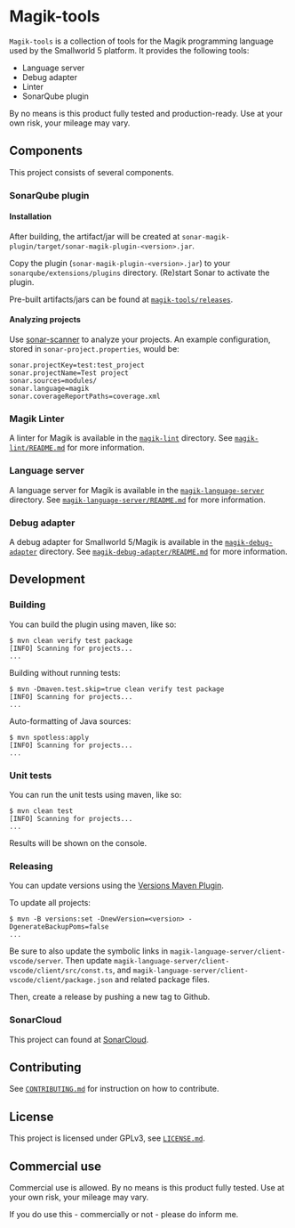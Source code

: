 # Magik-tools

`Magik-tools` is a collection of tools for the Magik programming language used by the Smallworld 5 platform. It provides the following tools:

* Language server
* Debug adapter
* Linter
* SonarQube plugin

By no means is this product fully tested and production-ready. Use at your own risk, your mileage may vary.

## Components

This project consists of several components.

### SonarQube plugin

#### Installation

After building, the artifact/jar will be created at `sonar-magik-plugin/target/sonar-magik-plugin-<version>.jar`.

Copy the plugin (`sonar-magik-plugin-<version>.jar`) to your `sonarqube/extensions/plugins` directory. (Re)start Sonar to activate the plugin.

Pre-built artifacts/jars can be found at [`magik-tools/releases`](https://github.com/StevenLooman/magik-tools/releases).

#### Analyzing projects

Use [sonar-scanner](https://docs.sonarqube.org/display/SCAN/Analyzing+with+SonarQube+Scanner) to analyze your projects. An example configuration, stored in `sonar-project.properties`, would be:

```properties
sonar.projectKey=test:test_project
sonar.projectName=Test project
sonar.sources=modules/
sonar.language=magik
sonar.coverageReportPaths=coverage.xml
```

### Magik Linter

A linter for Magik is available in the [`magik-lint`](magik-lint) directory. See [`magik-lint/README.md`](magik-lint/README.md) for more information.

### Language server

A language server for Magik is available in the [`magik-language-server`](magik-language-server) directory. See [`magik-language-server/README.md`](magik-language-server/README.md) for more information.

### Debug adapter

A debug adapter for Smallworld 5/Magik is available in the [`magik-debug-adapter`](magik-debug-adapter) directory. See [`magik-debug-adapter/README.md`](magik-debug-adapter/README.md) for more information.

## Development

### Building

You can build the plugin using maven, like so:

```shell
$ mvn clean verify test package
[INFO] Scanning for projects...
...
```

Building without running tests:

```shell
$ mvn -Dmaven.test.skip=true clean verify test package
[INFO] Scanning for projects...
...
```

Auto-formatting of Java sources:

```shell
$ mvn spotless:apply
[INFO] Scanning for projects...
...
```

### Unit tests

You can run the unit tests using maven, like so:

```shell
$ mvn clean test
[INFO] Scanning for projects...
...
```

Results will be shown on the console.

### Releasing

You can update versions using the [Versions Maven Plugin](https://www.mojohaus.org/versions/versions-maven-plugin/index.html).

To update all projects:

```shell
$ mvn -B versions:set -DnewVersion=<version> -DgenerateBackupPoms=false
...
```

Be sure to also update the symbolic links in `magik-language-server/client-vscode/server`. Then update `magik-language-server/client-vscode/client/src/const.ts`, and `magik-language-server/client-vscode/client/package.json` and related package files.

Then, create a release by pushing a new tag to Github.

### SonarCloud

This project can found at [SonarCloud](https://sonarcloud.io/project/overview?id=StevenLooman_magik-tools).

## Contributing

See [`CONTRIBUTING.md`](CONTRIBUTING.md) for instruction on how to contribute.

## License

This project is licensed under GPLv3, see [`LICENSE.md`](LICENSE.md).

## Commercial use

Commercial use is allowed. By no means is this product fully tested. Use at your own risk, your mileage may vary.

If you do use this - commercially or not - please do inform me.
